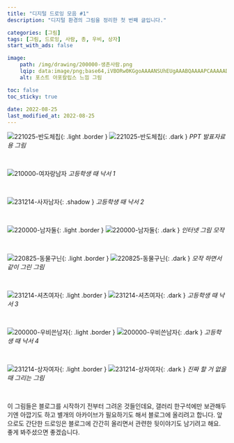 ```yaml
---
title: "디지털 드로잉 모음 #1"
description: "디지털 환경의 그림을 정리한 첫 번째 글입니다."

categories: [그림]
tags: [그림, 드로잉, 사람, 총, 우비, 상자]
start_with_ads: false

image:
    path: /img/drawing/200000-생존사람.png
    lqip: data:image/png;base64,iVBORw0KGgoAAAANSUhEUgAAABQAAAAPCAAAAADB87CJAAAAAXNSR0IArs4c6QAAAARnQU1BAACxjwv8YQUAAAAJcEhZcwAACxIAAAsSAdLdfvwAAAB5SURBVBjTY/iPBTBQSfDtuyd/0QT/Pnvz8/9LNMGP9yZtWX0eTfD5gWP1u65/RxV8siI1a+WqS2gWbV648tJKrmeogjk9W7ZMn7gHRfD7ypth/5dt2I0i+PL5n6INKzdeRLXo2ddHTr0bbqMIvjn778WzFTduQTwFAMpRGJsf5XlzAAAAAElFTkSuQmCC
    alt: 포스트 아포칼립스 느낌 그림

toc: false
toc_sticky: true
 
date: 2022-08-25
last_modified_at: 2022-08-25
---
```


![221025-반도체칩](/img/drawing/221025-반도체칩.png){: .light .border }
![221025-반도체칩](/img/drawing/221025-반도체칩.png){: .dark }
_PPT 발표자료용 그림_

<br>

![210000-여자랑남자](/img/drawing/210000-여자랑남자.png)
_고등학생 때 낙서 1_

<br>

![231214-사자남자](/img/drawing/231214-사자남자.jpg){: .shadow }
_고등학생 때 낙서 2_

<br>

![220000-남자둘](/img/drawing/220000-남자둘.png){: .light .border }
![220000-남자둘](/img/drawing/220000-남자둘.png){: .dark }
_인터넷 그림 모작_

<br>

![220825-동물구닌](/img/drawing/220825-동물구닌.png){: .light .border }
![220825-동물구닌](/img/drawing/220825-동물구닌.png){: .dark }
_모작 하면서 같이 그린 그림_

<br>

![231214-셔츠여자](/img/drawing/231214-셔츠여자.png){: .light .border }
![231214-셔츠여자](/img/drawing/231214-셔츠여자.png){: .dark }
_고등학생 때 낙서 3_

<br>

![200000-우비쓴남자](/img/drawing/200000-우비쓴남자.png){: .light .border }
![200000-우비쓴남자](/img/drawing/200000-우비쓴남자.png){: .dark }
_고등학생 때 낙서 4_

<br>

![231214-상자여자](/img/drawing/231214-상자여자.png){: .light .border }
![231214-상자여자](/img/drawing/231214-상자여자.png){: .dark }
_진짜 할 거 없을 때 그리는 그림_

<br>

이 그림들은 블로그를 시작하기 전부터 그려온 것들인데요, 갤러리 한구석에만 보관해두기엔 아깝기도 하고 별개의 아카이브가 필요하기도 해서 블로그에 올리려고 합니다. 앞으로도 간단한 드로잉은 블로그에 간간히 올리면서 관련한 뒷이야기도 남기려고 해요. 좋게 봐주셨으면 좋겠습니다.

<!--
![210430-신라시대](/drawing/210430-신라시대.jpg)
-->